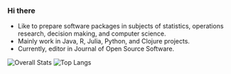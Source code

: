 ### Hi there 

- Like to prepare software packages in subjects of statistics, operations research, decision making, and computer science.
- Mainly work in Java, R, Julia, Python, and Clojure projects.
- Currently, editor in Journal of Open Source Software.

![Overall Stats](https://github-readme-stats.vercel.app/api?username=jbytecode&count_private=true&show_icons=true&hide=contribs)
![Top Langs](https://github-readme-stats.vercel.app/api/top-langs/?username=jbytecode)

<!--
**jbytecode/jbytecode** is a ✨ _special_ ✨ repository because its `README.md` (this file) appears on your GitHub profile.

Here are some ideas to get you started:

- 🔭 I’m currently working on ...
- 🌱 I’m currently learning ...
- 👯 I’m looking to collaborate on ...
- 🤔 I’m looking for help with ...
- 💬 Ask me about ...
- 📫 How to reach me: ...
- 😄 Pronouns: ...
- ⚡ Fun fact: ...
-->
